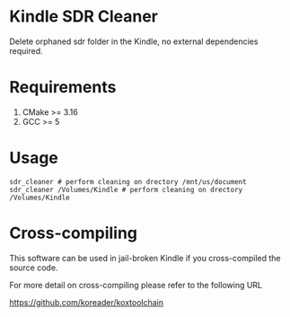# Kindle SDR Cleaner

Delete orphaned sdr folder in the Kindle, no external dependencies required.

# Requirements

1. CMake >= 3.16
2. GCC >= 5

# Usage

```
sdr_cleaner # perform cleaning on drectory /mnt/us/document
sdr_cleaner /Volumes/Kindle # perform cleaning on drectory /Volumes/Kindle
```

# Cross-compiling

This software can be used in jail-broken Kindle if you cross-compiled the source code.

For more detail on cross-compiling please refer to the following URL

https://github.com/koreader/koxtoolchain
